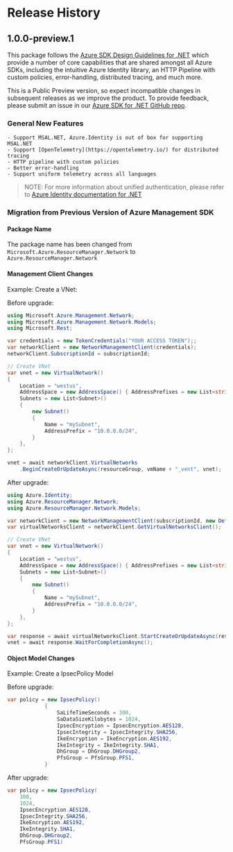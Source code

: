 # Release History

## 1.0.0-preview.1

This package follows the [Azure SDK Design Guidelines for .NET](https://azure.github.io/azure-sdk/dotnet_introduction.html) which provide a number of core capabilities that are shared amongst all Azure SDKs, including the intuitive Azure Identity library, an HTTP Pipeline with custom policies, error-handling, distributed tracing, and much more.

This is a Public Preview version, so expect incompatible changes in subsequent releases as we improve the product. To provide feedback, please submit an issue in our [Azure SDK for .NET GitHub repo](https://github.com/Azure/azure-sdk-for-net/issues).

### General New Features

    - Support MSAL.NET, Azure.Identity is out of box for supporting MSAL.NET
    - Support [OpenTelemetry](https://opentelemetry.io/) for distributed tracing
    - HTTP pipeline with custom policies
    - Better error-handling
    - Support uniform telemetry across all languages

> NOTE: For more information about unified authentication, please refer to [Azure Identity documentation for .NET](https://docs.microsoft.com//dotnet/api/overview/azure/identity-readme?view=azure-dotnet)

### Migration from Previous Version of Azure Management SDK

#### Package Name
The package name has been changed from `Microsoft.Azure.ResourceManager.Network` to `Azure.ResourceManager.Network`

#### Management Client Changes

Example: Create a VNet:

Before upgrade:
```csharp
using Microsoft.Azure.Management.Network;
using Microsoft.Azure.Management.Network.Models;
using Microsoft.Rest;

var credentials = new TokenCredentials("YOUR ACCESS TOKEN");;
var networkClient = new NetworkManagementClient(credentials);
networkClient.SubscriptionId = subscriptionId;

// Create VNet
var vnet = new VirtualNetwork()
{
    Location = "westus",
    AddressSpace = new AddressSpace() { AddressPrefixes = new List<string>() { "10.0.0.0/16" } },
    Subnets = new List<Subnet>()
    {
        new Subnet()
        {
            Name = "mySubnet",
            AddressPrefix = "10.0.0.0/24",
        }
    },
};

vnet = await networkClient.VirtualNetworks
    .BeginCreateOrUpdateAsync(resourceGroup, vmName + "_vent", vnet);
```

After upgrade:
```csharp
using Azure.Identity;
using Azure.ResourceManager.Network;
using Azure.ResourceManager.Network.Models;

var networkClient = new NetworkManagementClient(subscriptionId, new DefaultAzureCredential());
var virtualNetworksClient = networkClient.GetVirtualNetworksClient();

// Create VNet
var vnet = new VirtualNetwork()
{
    Location = "westus",
    AddressSpace = new AddressSpace() { AddressPrefixes = new List<string>() { "10.0.0.0/16" } },
    Subnets = new List<Subnet>()
    {
        new Subnet()
        {
            Name = "mySubnet",
            AddressPrefix = "10.0.0.0/24",
        }
    },
};

var response = await virtualNetworksClient.StartCreateOrUpdateAsync(resourceGroup, vmName + "_vent", vnet);
vnet = await response.WaitForCompletionAsync();
```

#### Object Model Changes

Example: Create a IpsecPolicy Model

Before upgrade:
```csharp
var policy = new IpsecPolicy()
            {
                SaLifeTimeSeconds = 300,
                SaDataSizeKilobytes = 1024,
                IpsecEncryption = IpsecEncryption.AES128,
                IpsecIntegrity = IpsecIntegrity.SHA256,
                IkeEncryption = IkeEncryption.AES192,
                IkeIntegrity = IkeIntegrity.SHA1,
                DhGroup = DhGroup.DHGroup2,
                PfsGroup = PfsGroup.PFS1,
            }
```

After upgrade:
```csharp
var policy = new IpsecPolicy(
    300,
    1024,
    IpsecEncryption.AES128,
    IpsecIntegrity.SHA256,
    IkeEncryption.AES192,
    IkeIntegrity.SHA1,
    DhGroup.DHGroup2,
    PfsGroup.PFS1)
```

